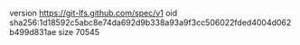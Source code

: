 version https://git-lfs.github.com/spec/v1
oid sha256:1d18592c5abc8e74da692d9b338a93a9f3cc506022fded4004d062b499d831ae
size 70545
